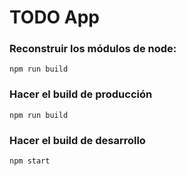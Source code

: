 # TODO App

### Reconstruir los módulos de node:
    npm run build

### Hacer el build de producción
    npm run build

### Hacer el build de desarrollo
    npm start